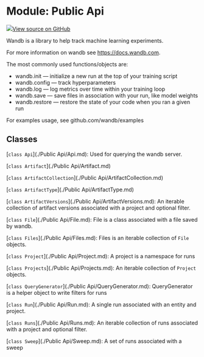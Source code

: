 # Module: Public Api

<!-- Insert buttons and diff -->


[![](https://www.tensorflow.org/images/GitHub-Mark-32px.png)View source on GitHub](https://www.github.com/wandb/client/tree/master/wandb/__init__.py)




Wandb is a library to help track machine learning experiments.


For more information on wandb see https://docs.wandb.com.

The most commonly used functions/objects are:
- wandb.init — initialize a new run at the top of your training script
- wandb.config — track hyperparameters
- wandb.log — log metrics over time within your training loop
- wandb.save — save files in association with your run, like model weights
- wandb.restore — restore the state of your code when you ran a given run

For examples usage, see github.com/wandb/examples

## Classes

[`class Api`](./Public Api/Api.md): Used for querying the wandb server.

[`class Artifact`](./Public Api/Artifact.md)

[`class ArtifactCollection`](./Public Api/ArtifactCollection.md)

[`class ArtifactType`](./Public Api/ArtifactType.md)

[`class ArtifactVersions`](./Public Api/ArtifactVersions.md): An iterable collection of artifact versions associated with a project and optional filter.

[`class File`](./Public Api/File.md): File is a class associated with a file saved by wandb.

[`class Files`](./Public Api/Files.md): Files is an iterable collection of `File` objects.

[`class Project`](./Public Api/Project.md): A project is a namespace for runs

[`class Projects`](./Public Api/Projects.md): An iterable collection of `Project` objects.

[`class QueryGenerator`](./Public Api/QueryGenerator.md): QueryGenerator is a helper object to write filters for runs

[`class Run`](./Public Api/Run.md): A single run associated with an entity and project.

[`class Runs`](./Public Api/Runs.md): An iterable collection of runs associated with a project and optional filter.

[`class Sweep`](./Public Api/Sweep.md): A set of runs associated with a sweep

